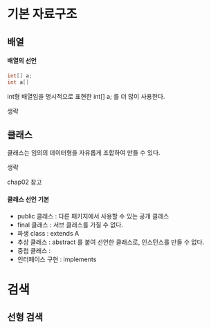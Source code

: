 # 기본 자료구조

## 배열

#### 배열의 선언

````java
int[] a;
int a[]
````

int형 배열임을 명시적으로 표현한 int[] a; 를 더 많이 사용한다.

생략

## 클래스
클래스는 임의의 데이터형을 자유롭게 조합하여 만들 수 있다.

생략

chap02 참고

#### 클래스 선언 기본
- public 클래스 : 다른 패키지에서 사용할 수 있는 공개 클래스
- final 클래스 : 서브 클래스를 가질 수 없다.
- 파생 class : extends A
- 추상 클래스 : abstract 를 붙여 선언한 클래스로, 인스턴스를 만들 수 없다. 
- 중첩 클래스 : 
- 인터페이스 구현 : implements

# 검색

## 선형 검색


